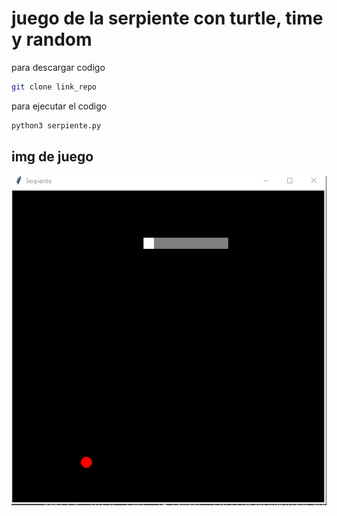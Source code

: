 # juego de la serpiente con turtle, time y random

para descargar codigo 
```bash
git clone link_repo
``` 
para ejecutar el codigo
```bash
python3 serpiente.py
``` 

## img de juego 
<img src="serpiente.PNG">

